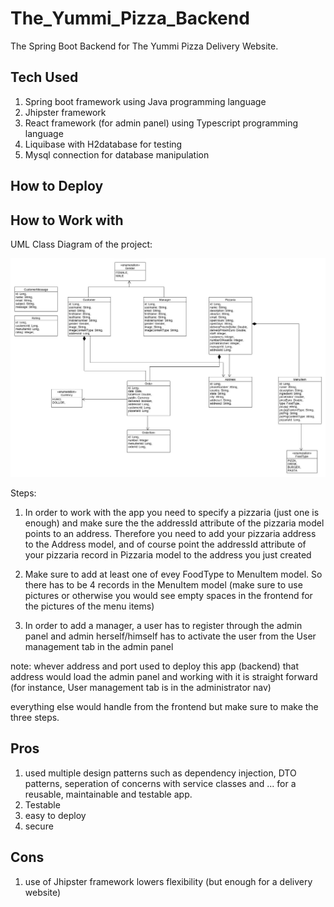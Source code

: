 # The_Yummi_Pizza_Backend
The Spring Boot Backend for The Yummi Pizza Delivery Website.

## Tech Used
1) Spring boot framework using Java programming language
2) Jhipster framework
3) React framework (for admin panel) using Typescript programming language
4) Liquibase with H2database for testing
5) Mysql connection for database manipulation

## How to Deploy

## How to Work with
UML Class Diagram of the project:

![UML Class_Diagram](umlclass.jpg?raw=true "UML Class Diagram")

Steps:
1) In order to work with the app you need to specify a pizzaria (just one is enough) and 
make sure the the addressId attribute of the pizzaria model points to an address. Therefore you need to add 
your pizzaria address to the Address model, and of course point the addressId attribute of your pizzaria record in Pizzaria model
to the address you just created

2) Make sure to add at least one of evey FoodType to MenuItem model. So there has to be
4 records in the MenuItem model (make sure to use pictures or otherwise you would see empty spaces in the frontend for the pictures of the menu items)

3) In order to add a manager, a user has to register through the admin panel and admin herself/himself has to activate the user from the User management tab in the admin panel

note: whever address and port used to deploy this app (backend) that address would load the admin panel and working with it is straight forward (for instance, User management tab is in the administrator nav)
  
everything else would handle from the frontend but make sure to make the three steps.

## Pros
1) used multiple design patterns such as dependency injection, DTO patterns, seperation of concerns with service classes and ... for a reusable, maintainable and testable app.
2) Testable
3) easy to deploy
4) secure

## Cons
1) use of Jhipster framework lowers flexibility (but enough for a delivery website)
